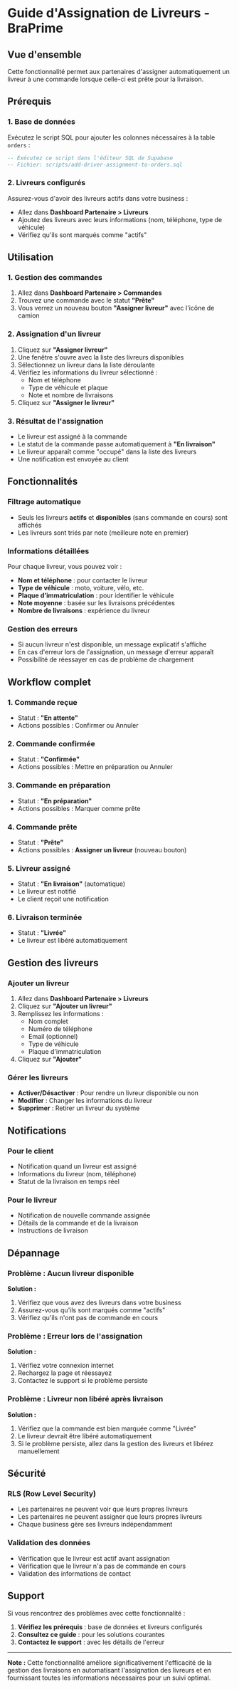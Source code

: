 # Guide d'Assignation de Livreurs - BraPrime

## Vue d'ensemble

Cette fonctionnalité permet aux partenaires d'assigner automatiquement un livreur à une commande lorsque celle-ci est prête pour la livraison.

## Prérequis

### 1. Base de données
Exécutez le script SQL pour ajouter les colonnes nécessaires à la table `orders` :

```sql
-- Exécutez ce script dans l'éditeur SQL de Supabase
-- Fichier: scripts/add-driver-assignment-to-orders.sql
```

### 2. Livreurs configurés
Assurez-vous d'avoir des livreurs actifs dans votre business :
- Allez dans **Dashboard Partenaire > Livreurs**
- Ajoutez des livreurs avec leurs informations (nom, téléphone, type de véhicule)
- Vérifiez qu'ils sont marqués comme "actifs"

## Utilisation

### 1. Gestion des commandes
1. Allez dans **Dashboard Partenaire > Commandes**
2. Trouvez une commande avec le statut **"Prête"**
3. Vous verrez un nouveau bouton **"Assigner livreur"** avec l'icône de camion

### 2. Assignation d'un livreur
1. Cliquez sur **"Assigner livreur"**
2. Une fenêtre s'ouvre avec la liste des livreurs disponibles
3. Sélectionnez un livreur dans la liste déroulante
4. Vérifiez les informations du livreur sélectionné :
   - Nom et téléphone
   - Type de véhicule et plaque
   - Note et nombre de livraisons
5. Cliquez sur **"Assigner le livreur"**

### 3. Résultat de l'assignation
- Le livreur est assigné à la commande
- Le statut de la commande passe automatiquement à **"En livraison"**
- Le livreur apparaît comme "occupé" dans la liste des livreurs
- Une notification est envoyée au client

## Fonctionnalités

### Filtrage automatique
- Seuls les livreurs **actifs** et **disponibles** (sans commande en cours) sont affichés
- Les livreurs sont triés par note (meilleure note en premier)

### Informations détaillées
Pour chaque livreur, vous pouvez voir :
- **Nom et téléphone** : pour contacter le livreur
- **Type de véhicule** : moto, voiture, vélo, etc.
- **Plaque d'immatriculation** : pour identifier le véhicule
- **Note moyenne** : basée sur les livraisons précédentes
- **Nombre de livraisons** : expérience du livreur

### Gestion des erreurs
- Si aucun livreur n'est disponible, un message explicatif s'affiche
- En cas d'erreur lors de l'assignation, un message d'erreur apparaît
- Possibilité de réessayer en cas de problème de chargement

## Workflow complet

### 1. Commande reçue
- Statut : **"En attente"**
- Actions possibles : Confirmer ou Annuler

### 2. Commande confirmée
- Statut : **"Confirmée"**
- Actions possibles : Mettre en préparation ou Annuler

### 3. Commande en préparation
- Statut : **"En préparation"**
- Actions possibles : Marquer comme prête

### 4. Commande prête
- Statut : **"Prête"**
- Actions possibles : **Assigner un livreur** (nouveau bouton)

### 5. Livreur assigné
- Statut : **"En livraison"** (automatique)
- Le livreur est notifié
- Le client reçoit une notification

### 6. Livraison terminée
- Statut : **"Livrée"**
- Le livreur est libéré automatiquement

## Gestion des livreurs

### Ajouter un livreur
1. Allez dans **Dashboard Partenaire > Livreurs**
2. Cliquez sur **"Ajouter un livreur"**
3. Remplissez les informations :
   - Nom complet
   - Numéro de téléphone
   - Email (optionnel)
   - Type de véhicule
   - Plaque d'immatriculation
4. Cliquez sur **"Ajouter"**

### Gérer les livreurs
- **Activer/Désactiver** : Pour rendre un livreur disponible ou non
- **Modifier** : Changer les informations du livreur
- **Supprimer** : Retirer un livreur du système

## Notifications

### Pour le client
- Notification quand un livreur est assigné
- Informations du livreur (nom, téléphone)
- Statut de la livraison en temps réel

### Pour le livreur
- Notification de nouvelle commande assignée
- Détails de la commande et de la livraison
- Instructions de livraison

## Dépannage

### Problème : Aucun livreur disponible
**Solution :**
1. Vérifiez que vous avez des livreurs dans votre business
2. Assurez-vous qu'ils sont marqués comme "actifs"
3. Vérifiez qu'ils n'ont pas de commande en cours

### Problème : Erreur lors de l'assignation
**Solution :**
1. Vérifiez votre connexion internet
2. Rechargez la page et réessayez
3. Contactez le support si le problème persiste

### Problème : Livreur non libéré après livraison
**Solution :**
1. Vérifiez que la commande est bien marquée comme "Livrée"
2. Le livreur devrait être libéré automatiquement
3. Si le problème persiste, allez dans la gestion des livreurs et libérez manuellement

## Sécurité

### RLS (Row Level Security)
- Les partenaires ne peuvent voir que leurs propres livreurs
- Les partenaires ne peuvent assigner que leurs propres livreurs
- Chaque business gère ses livreurs indépendamment

### Validation des données
- Vérification que le livreur est actif avant assignation
- Vérification que le livreur n'a pas de commande en cours
- Validation des informations de contact

## Support

Si vous rencontrez des problèmes avec cette fonctionnalité :

1. **Vérifiez les prérequis** : base de données et livreurs configurés
2. **Consultez ce guide** : pour les solutions courantes
3. **Contactez le support** : avec les détails de l'erreur

---

**Note :** Cette fonctionnalité améliore significativement l'efficacité de la gestion des livraisons en automatisant l'assignation des livreurs et en fournissant toutes les informations nécessaires pour un suivi optimal. 